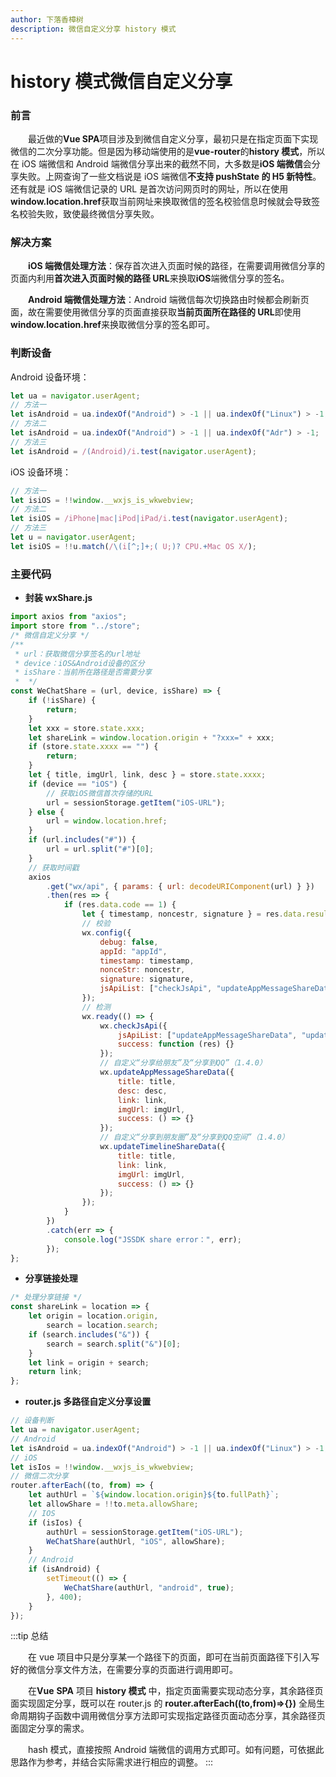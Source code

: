 ```yaml
---
author: 下落香樟树
description: 微信自定义分享 history 模式
---
```


# history 模式微信自定义分享

### 前言

&emsp;&emsp;最近做的**Vue SPA**项目涉及到微信自定义分享，最初只是在指定页面下实现微信的二次分享功能。但是因为移动端使用的是**vue-router**的**history 模式**，所以在 iOS 端微信和 Android 端微信分享出来的截然不同，大多数是**iOS 端微信**会分享失败。上网查询了一些文档说是 iOS 端微信**不支持 pushState 的 H5 新特性**。还有就是 iOS 端微信记录的 URL 是首次访问网页时的网址，所以在使用**window.location.href**获取当前网址来换取微信的签名校验信息时候就会导致签名校验失败，致使最终微信分享失败。

### 解决方案

&emsp;&emsp;**iOS 端微信处理方法**：保存首次进入页面时候的路径，在需要调用微信分享的页面内利用**首次进入页面时候的路径 URL**来换取**iOS**端微信分享的签名。

&emsp;&emsp;**Android 端微信处理方法**：Android 端微信每次切换路由时候都会刷新页面，故在需要使用微信分享的页面直接获取**当前页面所在路径的 URL**即使用**window.location.href**来换取微信分享的签名即可。

### 判断设备

Android 设备环境：

```javascript title="设备环境"
let ua = navigator.userAgent;
// 方法一
let isAndroid = ua.indexOf("Android") > -1 || ua.indexOf("Linux") > -1;
// 方法二
let isAndroid = ua.indexOf("Android") > -1 || ua.indexOf("Adr") > -1;
// 方法三
let isAndroid = /(Android)/i.test(navigator.userAgent);
```

iOS 设备环境：

```javascript title="设备环境"
// 方法一
let isiOS = !!window.__wxjs_is_wkwebview;
// 方法二
let isiOS = /iPhone|mac|iPod|iPad/i.test(navigator.userAgent);
// 方法三
let u = navigator.userAgent;
let isiOS = !!u.match(/\(i[^;]+;( U;)? CPU.+Mac OS X/);
```

### 主要代码

-   **封装 wxShare.js**

```javascript title="代码示例"
import axios from "axios";
import store from "../store";
/* 微信自定义分享 */
/**
 * url：获取微信分享签名的url地址
 * device：iOS&Android设备的区分
 * isShare：当前所在路径是否需要分享
 *  */
const WeChatShare = (url, device, isShare) => {
	if (!isShare) {
		return;
	}
	let xxx = store.state.xxx;
	let shareLink = window.location.origin + "?xxx=" + xxx;
	if (store.state.xxxx == "") {
		return;
	}
	let { title, imgUrl, link, desc } = store.state.xxxx;
	if (device == "iOS") {
		// 获取iOS微信首次存储的URL
		url = sessionStorage.getItem("iOS-URL");
	} else {
		url = window.location.href;
	}
	if (url.includes("#")) {
		url = url.split("#")[0];
	}
	// 获取时间戳
	axios
		.get("wx/api", { params: { url: decodeURIComponent(url) } })
		.then(res => {
			if (res.data.code == 1) {
				let { timestamp, noncestr, signature } = res.data.result_data;
				// 校验
				wx.config({
					debug: false,
					appId: "appId",
					timestamp: timestamp,
					nonceStr: noncestr,
					signature: signature,
					jsApiList: ["checkJsApi", "updateAppMessageShareData", "updateTimelineShareData"]
				});
				// 检测
				wx.ready(() => {
					wx.checkJsApi({
						jsApiList: ["updateAppMessageShareData", "updateTimelineShareData"],
						success: function (res) {}
					});
					// 自定义“分享给朋友”及“分享到QQ”（1.4.0）
					wx.updateAppMessageShareData({
						title: title,
						desc: desc,
						link: link,
						imgUrl: imgUrl,
						success: () => {}
					});
					// 自定义“分享到朋友圈”及“分享到QQ空间”（1.4.0）
					wx.updateTimelineShareData({
						title: title,
						link: link,
						imgUrl: imgUrl,
						success: () => {}
					});
				});
			}
		})
		.catch(err => {
			console.log("JSSDK share error：", err);
		});
};
```

-   **分享链接处理**

```javascript title="代码示例"
/* 处理分享链接 */
const shareLink = location => {
	let origin = location.origin,
		search = location.search;
	if (search.includes("&")) {
		search = search.split("&")[0];
	}
	let link = origin + search;
	return link;
};
```

-   **router.js 多路径自定义分享设置**

```javascript title="代码示例"
// 设备判断
let ua = navigator.userAgent;
// Android
let isAndroid = ua.indexOf("Android") > -1 || ua.indexOf("Linux") > -1;
// iOS
let isIos = !!window.__wxjs_is_wkwebview;
// 微信二次分享
router.afterEach((to, from) => {
	let authUrl = `${window.location.origin}${to.fullPath}`;
	let allowShare = !!to.meta.allowShare;
	// IOS
	if (isIos) {
		authUrl = sessionStorage.getItem("iOS-URL");
		WeChatShare(authUrl, "iOS", allowShare);
	}
	// Android
	if (isAndroid) {
		setTimeout(() => {
			WeChatShare(authUrl, "android", true);
		}, 400);
	}
});
```

:::tip 总结

&emsp;&emsp;在 vue 项目中只是分享某一个路径下的页面，即可在当前页面路径下引入写好的微信分享文件方法，在需要分享的页面进行调用即可。

&emsp;&emsp;在**Vue** **SPA** 项目 **history 模式** 中，指定页面需要实现动态分享，其余路径页面实现固定分享，既可以在 router.js 的 **router.afterEach((to,from)=>{})** 全局生命周期钩子函数中调用微信分享方法即可实现指定路径页面动态分享，其余路径页面固定分享的需求。

&emsp;&emsp;hash 模式，直接按照 Android 端微信的调用方式即可。如有问题，可依据此思路作为参考，并结合实际需求进行相应的调整。
:::
